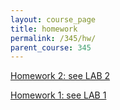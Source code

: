 ```yaml
---
layout: course_page
title: homework
permalink: /345/hw/
parent_course: 345
---
```


[Homework 2: see LAB 2](/431/lab2)

[Homework 1: see LAB 1](/431/lab1/)


